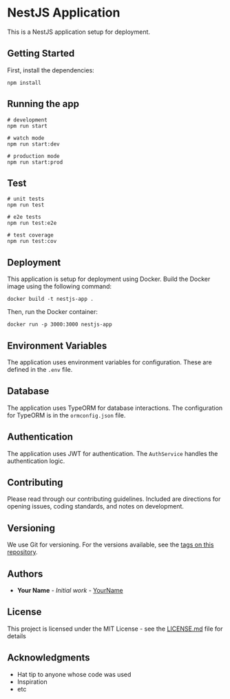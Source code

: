# NestJS Application

This is a NestJS application setup for deployment.

## Getting Started

First, install the dependencies:

```
npm install
```

## Running the app

```
# development
npm run start

# watch mode
npm run start:dev

# production mode
npm run start:prod
```

## Test

```
# unit tests
npm run test

# e2e tests
npm run test:e2e

# test coverage
npm run test:cov
```

## Deployment

This application is setup for deployment using Docker. Build the Docker image using the following command:

```
docker build -t nestjs-app .
```

Then, run the Docker container:

```
docker run -p 3000:3000 nestjs-app
```

## Environment Variables

The application uses environment variables for configuration. These are defined in the `.env` file.

## Database

The application uses TypeORM for database interactions. The configuration for TypeORM is in the `ormconfig.json` file.

## Authentication

The application uses JWT for authentication. The `AuthService` handles the authentication logic.

## Contributing

Please read through our contributing guidelines. Included are directions for opening issues, coding standards, and notes on development.

## Versioning

We use Git for versioning. For the versions available, see the [tags on this repository](https://github.com/your/project/tags).

## Authors

* **Your Name** - *Initial work* - [YourName](https://github.com/yourname)

## License

This project is licensed under the MIT License - see the [LICENSE.md](LICENSE.md) file for details

## Acknowledgments

* Hat tip to anyone whose code was used
* Inspiration
* etc